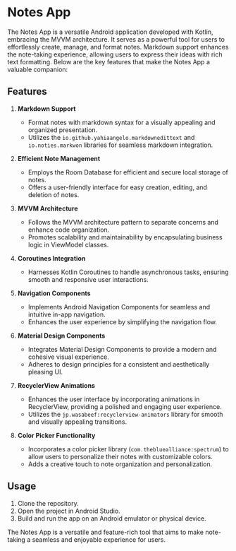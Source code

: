 # Notes App

The Notes App is a versatile Android application developed with Kotlin, embracing the MVVM architecture. It serves as a powerful tool for users to effortlessly create, manage, and format notes. Markdown support enhances the note-taking experience, allowing users to express their ideas with rich text formatting. Below are the key features that make the Notes App a valuable companion:

## Features

1. **Markdown Support**
   - Format notes with markdown syntax for a visually appealing and organized presentation.
   - Utilizes the `io.github.yahiaangelo.markdownedittext` and `io.noties.markwon` libraries for seamless markdown integration.

2. **Efficient Note Management**
   - Employs the Room Database for efficient and secure local storage of notes.
   - Offers a user-friendly interface for easy creation, editing, and deletion of notes.

3. **MVVM Architecture**
   - Follows the MVVM architecture pattern to separate concerns and enhance code organization.
   - Promotes scalability and maintainability by encapsulating business logic in ViewModel classes.

4. **Coroutines Integration**
   - Harnesses Kotlin Coroutines to handle asynchronous tasks, ensuring smooth and responsive user interactions.

5. **Navigation Components**
   - Implements Android Navigation Components for seamless and intuitive in-app navigation.
   - Enhances the user experience by simplifying the navigation flow.

6. **Material Design Components**
   - Integrates Material Design Components to provide a modern and cohesive visual experience.
   - Adheres to design principles for a consistent and aesthetically pleasing UI.

7. **RecyclerView Animations**
   - Enhances the user interface by incorporating animations in RecyclerView, providing a polished and engaging user experience.
   - Utilizes the `jp.wasabeef:recyclerview-animators` library for smooth and visually appealing transitions.

8. **Color Picker Functionality**
   - Incorporates a color picker library (`com.thebluealliance:spectrum`) to allow users to personalize their notes with customizable colors.
   - Adds a creative touch to note organization and personalization.

## Usage

1. Clone the repository.
2. Open the project in Android Studio.
3. Build and run the app on an Android emulator or physical device.

The Notes App is a versatile and feature-rich tool that aims to make note-taking a seamless and enjoyable experience for users.
